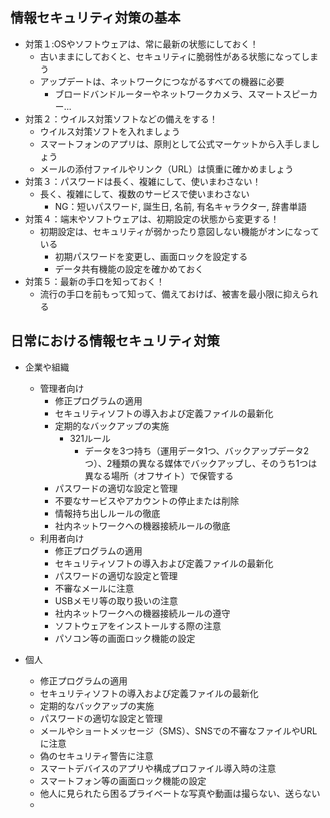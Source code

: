 ##  情報セキュリティ対策の基本
- 対策１:OSやソフトウェアは、常に最新の状態にしておく！
  - 古いままにしておくと、セキュリティに脆弱性がある状態になってしまう
  - アップデートは、ネットワークにつながるすべての機器に必要
    - ブロードバンドルーターやネットワークカメラ、スマートスピーカー...
- 対策２：ウイルス対策ソフトなどの備えをする！
  - ウイルス対策ソフトを入れましょう
  - スマートフォンのアプリは、原則として公式マーケットから入手しましょう
  - メールの添付ファイルやリンク（URL）は慎重に確かめましょう
- 対策３：パスワードは長く、複雑にして、使いまわさない！
  - 長く、複雑にして、複数のサービスで使いまわさない
    - NG：短いパスワード, 誕生日, 名前, 有名キャラクター, 辞書単語
- 対策４：端末やソフトウェアは、初期設定の状態から変更する！
  - 初期設定は、セキュリティが弱かったり意図しない機能がオンになっている
    - 初期パスワードを変更し、画面ロックを設定する
    - データ共有機能の設定を確かめておく
- 対策５：最新の手口を知っておく！
  - 流行の手口を前もって知って、備えておけば、被害を最小限に抑えられる

##  日常における情報セキュリティ対策
- 企業や組織
  - 管理者向け
    - 修正プログラムの適用
    - セキュリティソフトの導入および定義ファイルの最新化
    - 定期的なバックアップの実施
      - 321ルール
        - データを3つ持ち（運用データ1つ、バックアップデータ2つ）、2種類の異なる媒体でバックアップし、そのうち1つは異なる場所（オフサイト）で保管する
    - パスワードの適切な設定と管理
    - 不要なサービスやアカウントの停止または削除
    - 情報持ち出しルールの徹底
    - 社内ネットワークへの機器接続ルールの徹底
  - 利用者向け
    - 修正プログラムの適用
    - セキュリティソフトの導入および定義ファイルの最新化
    - パスワードの適切な設定と管理
    - 不審なメールに注意
    - USBメモリ等の取り扱いの注意
    - 社内ネットワークへの機器接続ルールの遵守
    - ソフトウェアをインストールする際の注意
    - パソコン等の画面ロック機能の設定

- 個人
  - 修正プログラムの適用
  - セキュリティソフトの導入および定義ファイルの最新化
  - 定期的なバックアップの実施
  - パスワードの適切な設定と管理
  - メールやショートメッセージ（SMS）、SNSでの不審なファイルやURLに注意
  - 偽のセキュリティ警告に注意
  - スマートデバイスのアプリや構成プロファイル導入時の注意
  - スマートフォン等の画面ロック機能の設定
  - 他人に見られたら困るプライベートな写真や動画は撮らない、送らない
  -